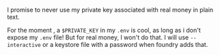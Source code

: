 I promise to never use my private key associated with real money in plain text.

For the moment , a `$PRIVATE_KEY` in my `.env` is cool, as long as i don't expose my `.env` file!
But for real money, I won't do that. I will use `--interactive` or a keystore file with a password when foundry adds that.
